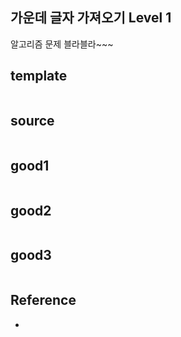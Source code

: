 ## 가운데 글자 가져오기 Level 1

알고리즘 문제 블라블라~~~

## template
```

```

## source
```

```

## good1
```

```

## good2
```

```

## good3
```

```

## Reference
* 
